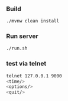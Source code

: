 ### Build 
```bash
./mvnw clean install 
```
### Run server
```bash
./run.sh
```
### test via telnet
```bash
telnet 127.0.0.1 9000
<time/>
<options/>
<quit/>
```